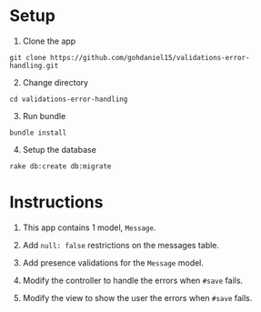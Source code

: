 # Setup

1. Clone the app
```
git clone https://github.com/gohdaniel15/validations-error-handling.git
```

2. Change directory
```
cd validations-error-handling
```

3. Run bundle
```
bundle install
```

4. Setup the database
```
rake db:create db:migrate
```

# Instructions

1. This app contains 1 model, `Message`.

2. Add `null: false` restrictions on the messages table.

3. Add presence validations for the `Message` model.

4. Modify the controller to handle the errors when `#save` fails.

5. Modify the view to show the user the errors when `#save` fails.

